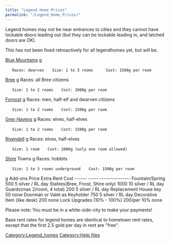 ```yaml
---
title: "Legend Home Prices"
permalink: "/Legend_Home_Prices/"
---
```


Legend homes may not be near entrances to cities and they cannot have
lockable doors leading out (but they can be lockable leading in, and
latched doors are OK).

This has not been fixed retroactively for all legendhomes yet, but will
be.

[Blue Mountains](Blue_Mountains "wikilink") <nowiki>g

`   Races: dwarves`
`   Size: 1 to 3 rooms`
`     Cost: 1500g per room`

</pre>

[Bree](Bree "wikilink") <nowiki>g Races: all Bree citizens

`   Size: 1 to 2 rooms`
`   Cost: 2000g per room `

</pre>

[Fornost](Fornost "wikilink") <nowiki>g Races: men, half-elf and dwarven
citizens

`   Size: 1 to 2 rooms`
`   Cost: 1500g per room `

</pre>

[Grey Havens](Grey_Havens "wikilink") <nowiki>g Races: elves, half-elves

`   Size: 1 to 2 rooms`
`   Cost: 1500g per room `

</pre>

[Rivendell](Rivendell "wikilink") <nowiki>g Races: elves, half-elves

`   Size: 1 room`
`   Cost: 2000g (only one room allowed) `

</pre>

[Shire](Shire "wikilink") Towns <nowiki>g Races: hobbits

`   Size: 1 to 3 rooms underground`
`   Cost: 1500g per room`

</pre>

<nowiki>g Add-ons Price Extra Rent Cost ------ ----- ---------------
Fountain/Spring 500 5 silver / RL day Stables(Bree, Fnost, Shire only)
1000 10 silver / RL day Guards(max 2/room, 4 total) 200 5 silver / RL
day Replacement House key 50 none Doorman or Valet as Keyholder 750 5
silver / RL day Decorative Item (like desk) 200 none Lock Upgrades
(10% - 100%) 200/per 10% none

</pre>

Please note: You must be in a white-side-city to make your payments!

Base rent rates for legend homes are identical to hometown rent rates,
except that the first 2.5 gold per day in rent are "free".

[Category:Legend_homes](Category:Legend_homes "wikilink") [Category:Help
files](Category:Help_files "wikilink")